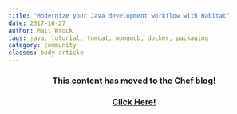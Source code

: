 ```yaml
---
title: "Modernize your Java development workflow with Habitat"
date: 2017-10-27
author: Matt Wrock
tags: java, tutorial, tomcat, mongodb, docker, packaging
category: community
classes: body-article
---
```


<h3><p style="text-align: center;">This content has moved to the Chef blog!</p></h3>
<h3><a href="https://blog.chef.io/2017/10/27/modernize-your-java-development-workflow-with-habitat"><p style="text-align: center;">Click Here!</p></a></h3>